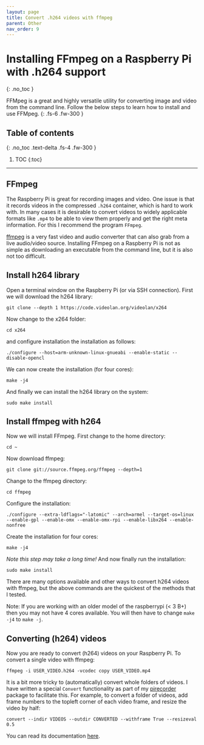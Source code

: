 ```yaml
---
layout: page
title: Convert .h264 videos with ffmpeg
parent: Other
nav_order: 9
---
```


# Installing FFmpeg on a Raspberry Pi with .h264 support
{: .no_toc }

FFMpeg is a great and highly versatile utility for converting image and video from the command line. Follow the below steps to learn how to install and use FFMpeg.
{: .fs-6 .fw-300 }

## Table of contents
{: .no_toc .text-delta .fs-4 .fw-300 }

1. TOC
{:toc}
---

## FFmpeg
The Raspberry Pi is great for recording images and video. One issue is that it records videos in the compressed `.h264` container, which is hard to work with. In many cases it is desirable to convert videos to widely applicable formats like `.mp4` to be able to view them properly and get the right meta information. For this I recommend the program `FFmpeg`.

[ffmpeg](https://www.ffmpeg.org/ffmpeg.html) is a very fast video and audio converter that can also grab from a live audio/video source. Installing FFmpeg on a Raspberry Pi is not as simple as downloading an executable from the command line, but it is also not too difficult.

## Install h264 library
Open a terminal window on the Raspberry Pi (or via SSH connection). First we will download the h264 library:
```
git clone --depth 1 https://code.videolan.org/videolan/x264
```

Now change to the x264 folder:

```
cd x264
```

and configure installation the installation as follows:

```
./configure --host=arm-unknown-linux-gnueabi --enable-static --disable-opencl
```

We can now create the installation (for four cores):

```
make -j4
```

And finally we can install the h264 library on the system:

```
sudo make install
```

## Install ffmpeg with h264
Now we will install FFmpeg. First change to the home directory:

```
cd ~
```

Now download ffmpeg:

```
git clone git://source.ffmpeg.org/ffmpeg --depth=1
```

Change to the ffmpeg directory:

```
cd ffmpeg
```

Configure the installation:

```
./configure --extra-ldflags="-latomic" --arch=armel --target-os=linux --enable-gpl --enable-omx --enable-omx-rpi --enable-libx264 --enable-nonfree
```

Create the installation for four cores:

```
make -j4
```
*Note this step may take a long time!* And now finally run the installation:

```
sudo make install
```

There are many options available and other ways to convert h264 videos with ffmpeg, but the above commands are the quickest of the methods that I tested.

Note: If you are working with an older model of the raspberrypi (&lt; 3 B+) then you may not have 4 cores available. You will then have to change `make -j4` to `make -j`.

## Converting (h264) videos
Now you are ready to convert (h264) videos on your Raspberry Pi. To convert a single video with ffmpeg:

```
ffmpeg -i USER_VIDEO.h264 -vcodec copy USER_VIDEO.mp4
```

It is a bit more tricky to (automatically) convert whole folders of videos. I have written a special `Convert` functionality as part of my [pirecorder](https://github.com/JolleJolles/pirecorder) package to facilitate this. For example, to convert a folder of videos, add frame numbers to the topleft corner of each video frame, and resize the video by half:

```
convert --indir VIDEOS --outdir CONVERTED --withframe True --resizeval 0.5
```

You can read its documentation [here](https://github.com/JolleJolles/pirecorder/wiki/pirecorder-convert/).

